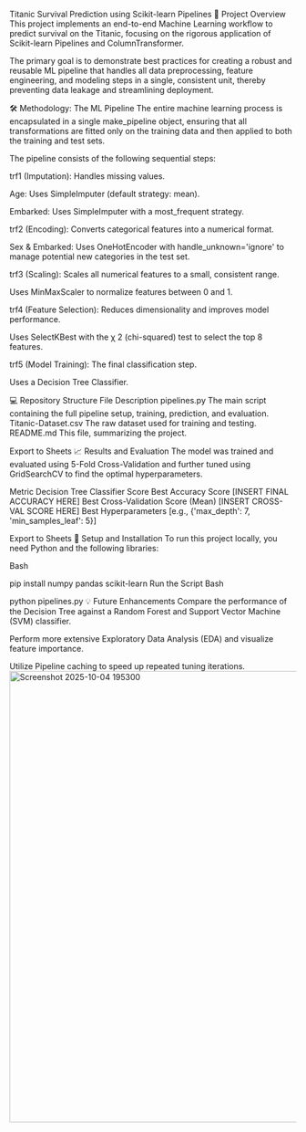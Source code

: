Titanic Survival Prediction using Scikit-learn Pipelines
🌟 Project Overview
This project implements an end-to-end Machine Learning workflow to predict survival on the Titanic, focusing on the rigorous application of Scikit-learn Pipelines and ColumnTransformer.

The primary goal is to demonstrate best practices for creating a robust and reusable ML pipeline that handles all data preprocessing, feature engineering, and modeling steps in a single, consistent unit, thereby preventing data leakage and streamlining deployment.

🛠️ Methodology: The ML Pipeline
The entire machine learning process is encapsulated in a single make_pipeline object, ensuring that all transformations are fitted only on the training data and then applied to both the training and test sets.

The pipeline consists of the following sequential steps:

trf1 (Imputation): Handles missing values.

Age: Uses SimpleImputer (default strategy: mean).

Embarked: Uses SimpleImputer with a most_frequent strategy.

trf2 (Encoding): Converts categorical features into a numerical format.

Sex & Embarked: Uses OneHotEncoder with handle_unknown='ignore' to manage potential new categories in the test set.

trf3 (Scaling): Scales all numerical features to a small, consistent range.

Uses MinMaxScaler to normalize features between 0 and 1.

trf4 (Feature Selection): Reduces dimensionality and improves model performance.

Uses SelectKBest with the χ 
2
  (chi-squared) test to select the top 8 features.

trf5 (Model Training): The final classification step.

Uses a Decision Tree Classifier.

💻 Repository Structure
File	Description
pipelines.py	The main script containing the full pipeline setup, training, prediction, and evaluation.
Titanic-Dataset.csv	The raw dataset used for training and testing.
README.md	This file, summarizing the project.

Export to Sheets
📈 Results and Evaluation
The model was trained and evaluated using 5-Fold Cross-Validation and further tuned using GridSearchCV to find the optimal hyperparameters.

Metric	Decision Tree Classifier Score
Best Accuracy Score	[INSERT FINAL ACCURACY HERE]
Best Cross-Validation Score (Mean)	[INSERT CROSS-VAL SCORE HERE]
Best Hyperparameters	[e.g., {'max_depth': 7, 'min_samples_leaf': 5}]

Export to Sheets
🚀 Setup and Installation
To run this project locally, you need Python and the following libraries:

Bash

pip install numpy pandas scikit-learn
Run the Script
Bash

python pipelines.py
💡 Future Enhancements
Compare the performance of the Decision Tree against a Random Forest and Support Vector Machine (SVM) classifier.

Perform more extensive Exploratory Data Analysis (EDA) and visualize feature importance.

Utilize Pipeline caching to speed up repeated tuning iterations.
<img width="1352" height="791" alt="Screenshot 2025-10-04 195300" src="https://github.com/user-attachments/assets/b50975f4-d3d9-4c89-9e3d-45d33801c968" />







